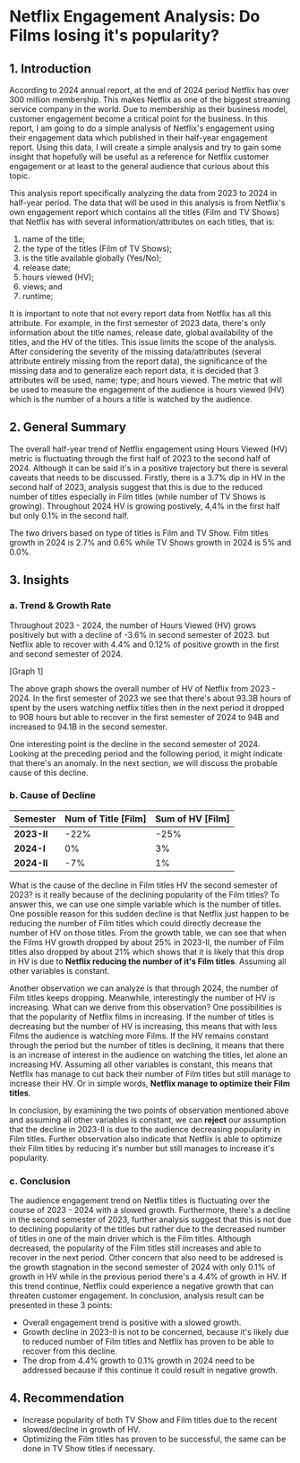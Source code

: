 # Netflix Engagement Analysis: Do Films losing it's popularity?
## 1. Introduction
According to 2024 annual report, at the end of 2024 period Netflix has over 300 million membership. This makes Netflix as one of the biggest streaming service company in the world. Due to membership as their business model, customer engagement become a critical point for the business. In this report, I am going to do a simple analysis of Netflix's engagement using their engagement data which published in their half-year engagement report. Using this data, I will create a simple analysis and try to gain some insight that hopefully will be useful as a reference for Netflix customer engagement or at least to the general audience that curious about this topic.

This analysis report specifically analyzing the data from 2023 to 2024 in half-year period. The data that will be used in this analysis is from Netflix's own engagement report which contains all the titles (Film and TV Shows) that Netflix has with several information/attributes on each titles, that is: 
1. name of the title;
2. the type of the titles (Film of TV Shows); 
3. is the title available globally (Yes/No); 
4. release date;
5. hours viewed (HV);
6. views; and
7. runtime;

It is important to note that not every report data from Netflix has all this attribute. For example, in the first semester of 2023 data, there's only information about the title names, release date, global availability of the titles, and the HV of the titles. This issue limits the scope of the analysis. After considering the severity of the missing data/attributes (several attribute entirely missing from the report data), the significance of the missing data and to generalize each report data, it is decided that 3 attributes will be used, name; type; and hours viewed. The metric that will be used to measure the engagement of the audience is hours viewed (HV) which is the number of a hours a title is watched by the audience. 

## 2. General Summary
The overall half-year trend of Netflix engagement using Hours Viewed (HV) metric is fluctuating through the first half of 2023 to the second half of 2024. Although it can be said it's in a positive trajectory but there is several caveats that needs to be discussed. Firstly, there is a 3.7% dip in HV in the second half of 2023, analysis suggest that this is due to the reduced number of titles especially in Film titles (while number of TV Shows is growing). Throughout 2024 HV is growing postively, 4,4% in the first half but only 0.1% in the second half. 

The two drivers based on type of titles is Film and TV Show. Film titles growth in 2024 is 2.7% and 0.6% while  TV Shows growth in 2024 is 5% and 0.0%.

## 3. Insights
### a. Trend & Growth Rate
Throughout 2023 - 2024, the number of Hours Viewed (HV) grows positively but with a decline of -3.6% in second semester of 2023. but Netflix able to recover with 4.4% and 0.12% of positive growth in the first and second semester of 2024. 

[Graph 1]

The above graph shows the overall number of HV of Netflix from 2023 - 2024. In the first semester of 2023 we see that there's about 93.3B hours of spent by the users watching netflix titles then in the next period it dropped to 90B hours but able to recover in the first semester of 2024 to 94B and increased to 94.1B in the second semester.

One interesting point is the decline in the second semester of 2024. Looking at the preceding period and the following period, it might indicate that there's an anomaly. In the next section, we will discuss the probable cause of this decline.

### b. Cause of Decline
| Semester | Num of Title  [Film] | Sum of HV [Film] |  
|--|--|--|
| **2023-II** | -22%  | -25%  |
| **2024-I** | 0%  | 3%  |
| **2024-II** | -7%  | 1% |

What is the cause of the decline in Film titles HV the second semester of 2023? is it really because of the declining popularity of the Film titles? To answer this, we can use one simple variable which is the number of titles. One possible reason for this sudden decline is that Netflix just happen to be reducing the number of Film titles which could directly decrease the number of HV on those titles. From the growth table, we can see that when the Films HV growth dropped by about 25% in 2023-II, the number of Film titles also dropped by about 21% which shows that it is likely that this drop in HV is due to **Netflix reducing the number of it's Film titles**. Assuming all other variables is constant.

Another observation we can analyze is that through 2024, the number of Film titles keeps dropping. Meanwhile, interestingly the number of HV is increasing. What can we derive from this observation? One possibilities is that the popularity of Netflix films in increasing. If the number of titles is decreasing but the number of HV is increasing, this means that with less Films the audience is watching more Films. If the HV remains constant through the period but the number of titles is declining, it means that there is an increase of interest in the audience on watching the titles, let alone an increasing HV. Assuming all other variables is constant, this means that Netflix has manage to cut back their number of Film titles but still manage to increase their HV. Or in simple words, **Netflix manage to optimize their Film titles**.

In conclusion, by examining the two points of observation mentioned above and assuming all other variables is constant, we can **reject** our assumption that the decline in 2023-II is due to the audience decreasing popularity in Film titles. Further observation also indicate that Netflix is able to optimize their Film titles by reducing it's number but still manages to increase it's popularity.

### c. Conclusion
The audience engagement trend on Netflix titles is fluctuating over the course of 2023 - 2024 with a slowed growth. Furthermore, there's a decline in the second semester of 2023, further analysis suggest that this is not due to declining popularity of the titles but rather due to the decreased number of titles in one of the main driver which is the Film titles. Although decreased, the popularity of the Film titles still increases and able to recover in the next period. Other concern that also need to be addresed is the growth stagnation in the second semester of 2024 with only 0.1% of growth in HV while in the previous period there's a 4.4% of growth in HV. If this trend continue, Netflix could experience a negative growth that can threaten customer engagement. In conclusion, analysis result can be presented in these 3 points:
 - Overall engagement trend is positive with a slowed growth.
 - Growth decline in 2023-II is not to be concerned, because it's likely due to reduced number of Film titles and Netflix has proven to be able to recover from this decline.
 - The drop from 4.4% growth to 0.1% growth in 2024 need to be addressed because if this continue it could result in negative growth.

## 4. Recommendation

 - Increase popularity of both TV Show and Film titles due to the recent slowed/decline in growth of HV.
 - Optimizing the Film titles has proven to be successful, the same can be done in TV Show titles if necessary.


